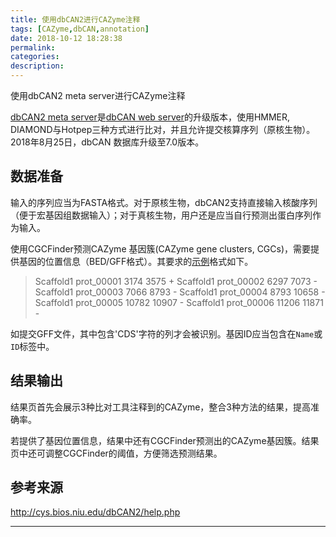 ```yaml
---
title: 使用dbCAN2进行CAZyme注释
tags: [CAZyme,dbCAN,annotation]
date: 2018-10-12 18:28:38
permalink:
categories:
description:
---
```

<p class="description">使用dbCAN2 meta server进行CAZyme注释</p>

<!-- more -->

[dbCAN2 meta server](http://cys.bios.niu.edu/dbCAN2/index.php)是[dbCAN web server](http://csbl.bmb.uga.edu/dbCAN/)的升级版本，使用HMMER, DIAMOND与Hotpep三种方式进行比对，并且允许提交核算序列（原核生物）。2018年8月25日，dbCAN 数据库升级至7.0版本。

## 数据准备

输入的序列应当为FASTA格式。对于原核生物，dbCAN2支持直接输入核酸序列（便于宏基因组数据输入）；对于真核生物，用户还是应当自行预测出蛋白序列作为输入。

使用CGCFinder预测CAZyme 基因簇(CAZyme gene clusters, CGCs)，需要提供基因的位置信息（BED/GFF格式）。其要求的[示例](http://cys.bios.niu.edu/dbCAN2/static/images/bed.txt)格式如下。

>Scaffold1	prot_00001	3174	3575	+
>Scaffold1	prot_00002	6297	7073	-
>Scaffold1	prot_00003	7066	8793	-
>Scaffold1	prot_00004	8793	10658	-
>Scaffold1	prot_00005	10782	10907	-
>Scaffold1	prot_00006	11206	11871	-

如提交GFF文件，其中包含'CDS'字符的列才会被识别。基因ID应当包含在`Name`或`ID`标签中。

## 结果输出

结果页首先会展示3种比对工具注释到的CAZyme，整合3种方法的结果，提高准确率。

若提供了基因位置信息，结果中还有CGCFinder预测出的CAZyme基因簇。结果页中还可调整CGCFinder的阈值，方便筛选预测结果。

## 参考来源

http://cys.bios.niu.edu/dbCAN2/help.php

<hr />